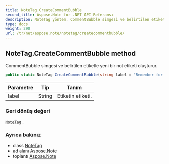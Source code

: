 ```yaml
---
title: NoteTag.CreateCommentBubble
second_title: Aspose.Note for .NET API Referansı
description: NoteTag yöntem. CommentBubble simgesi ve belirtilen etiketle yeni bir not etiketi oluşturur.
type: docs
weight: 290
url: /tr/net/aspose.note/notetag/createcommentbubble/
---
```

## NoteTag.CreateCommentBubble method

CommentBubble simgesi ve belirtilen etiketle yeni bir not etiketi oluşturur.

```csharp
public static NoteTag CreateCommentBubble(string label = "Remember for blog")
```

| Parametre | Tip | Tanım |
| --- | --- | --- |
| label | String | Etiketin etiketi. |

### Geri dönüş değeri

[`NoteTag`](../) .

### Ayrıca bakınız

* class [NoteTag](../)
* ad alanı [Aspose.Note](../../notetag/)
* toplantı [Aspose.Note](../../../)


